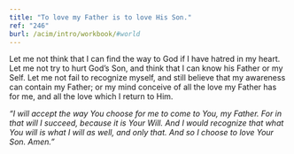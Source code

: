 ```yaml
---
title: "To love my Father is to love His Son."
ref: "246"
burl: /acim/intro/workbook/#world
---
```


Let me not think that I can find the way to God if I have hatred in my
heart. Let me not try to hurt God’s Son, and think that I can know his
Father or my Self. Let me not fail to recognize myself, and still
believe that my awareness can contain my Father; or my mind conceive of
all the love my Father has for me, and all the love which I return to
Him.

*“I will accept the way You choose for me to come to You, my Father. For
in that will I succeed, because it is Your Will. And I would recognize
that what You will is what I will as well, and only that. And so I
choose to love Your Son. Amen.”*

